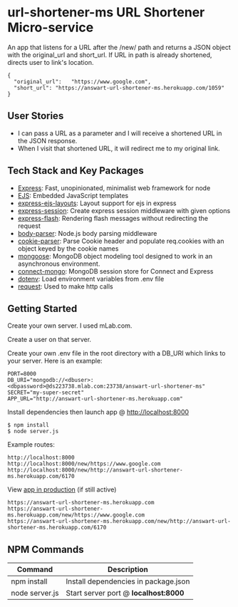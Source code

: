 # url-shortener-ms URL Shortener Micro-service

An app that listens for a URL after the /new/ path and returns a JSON object with the original_url and short_url. If URL in path is already shortened, directs user to link's location.

```
{
  "original_url":	"https://www.google.com",
  "short_url": "https://answart-url-shortener-ms.herokuapp.com/1059"
}
```

User Stories
------------

- I can pass a URL as a parameter and I will receive a shortened URL in the JSON response.
- When I visit that shortened URL, it will redirect me to my original link.

Tech Stack and Key Packages
---------------------------

* [Express](https://expressjs.com/): Fast, unopinionated, minimalist web framework for node
* [EJS](https://ejs.co/): Embedded JavaScript templates
* [express-ejs-layouts](https://github.com/Soarez/express-ejs-layouts#readme): Layout support for ejs in express
* [express-session](https://github.com/expressjs/session#readme): Create express session middleware with given options
* [express-flash](https://github.com/RGBboy/express-flash#readme): Rendering flash messages without redirecting the request
* [body-parser](https://github.com/expressjs/body-parser#readme): Node.js body parsing middleware
* [cookie-parser](https://github.com/expressjs/cookie-parser): Parse Cookie header and populate req.cookies with an object keyed by the cookie names
* [mongoose](https://mongoosejs.com/): MongoDB object modeling tool designed to work in an asynchronous environment.
* [connect-mongo](https://github.com/jdesboeufs/connect-mongo#readme): MongoDB session store for Connect and Express
* [dotenv](https://github.com/motdotla/dotenv#readme): Load environment variables from .env file
* [request](https://github.com/request/request#readme): Used to make http calls

Getting Started
---------------

Create your own server. I used mLab.com.

Create a user on that server.

Create your own .env file in the root directory with a DB_URI which links to your server. Here is an example:
```
PORT=8000
DB_URI="mongodb://<dbuser>:<dbpassword>@ds223738.mlab.com:23738/answart-url-shortener-ms"
SECRET="my-super-secret"
APP_URL="http://answart-url-shortener-ms.herokuapp.com"
```

Install dependencies then launch app @ [http://localhost:8000](http://localhost:8000)
```
$ npm install
$ node server.js
```

Example routes:
```
http://localhost:8000
http://localhost:8000/new/https://www.google.com
http://localhost:8000/new/http://answart-url-shortener-ms.herokuapp.com/6170
```

View [app in production](https://answart-url-shortener-ms.herokuapp.com) (if still active)

```
https://answart-url-shortener-ms.herokuapp.com
https://answart-url-shortener-ms.herokuapp.com/new/https://www.google.com
https://answart-url-shortener-ms.herokuapp.com/new/http://answart-url-shortener-ms.herokuapp.com/6170
```

NPM Commands
------------

| Command | Description |
|---------|-------------|
|npm install|Install dependencies in package.json|
|node server.js|Start server port @ **localhost:8000**|
